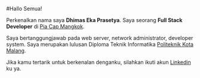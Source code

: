 #Hallo Semua!

Perkenalkan nama saya **Dhimas Eka Prasetya**.
Saya seorang **Full Stack Developer** di [Pia Cap Mangkok](https://piamangkok.com/).

Saya bertanggungjawab pada web server, network administrator, developer system.
Saya merupakan lulusan Diploma Teknik Informatika [Politeknik Kota Malang](https://poltekom.ac.id/).

Jika kamu tertarik untuk berkenalan denganku, silahkan ikuti akun [Linkedin](https://www.linkedin.com/in/dhimas-prasetya/) ku ya.
